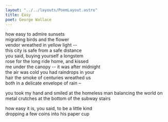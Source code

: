 ```yaml
---
layout: "../../layouts/PoemLayout.astro"
title: Easy
poet: George Wallace
---
```


how easy to admire sunsets  
migrating birds and the flower  
vendor wreathed in yellow light --  
this city is safe from a safe distance  
you said, buying yourself a longstem  
rose for the long ride home, and kissed  
me under the canopy -- it was after midnight  
the air was cold you had raindrops in your  
hair the smoke of centuries wreathed us  
both in a delicate envelope of rain –

you took my hand and smiled at the homeless man balancing the world on metal crutches at the bottom of the subway stairs

how easy it is, you said, to be a little kind  
dropping a few coins into his paper cup
